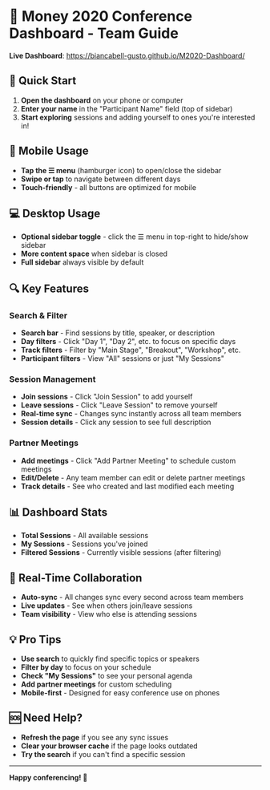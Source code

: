 # 🎯 Money 2020 Conference Dashboard - Team Guide

**Live Dashboard**: https://biancabell-gusto.github.io/M2020-Dashboard/

## 🚀 Quick Start

1. **Open the dashboard** on your phone or computer
2. **Enter your name** in the "Participant Name" field (top of sidebar)
3. **Start exploring** sessions and adding yourself to ones you're interested in!

## 📱 Mobile Usage

- **Tap the ☰ menu** (hamburger icon) to open/close the sidebar
- **Swipe or tap** to navigate between different days
- **Touch-friendly** - all buttons are optimized for mobile

## 💻 Desktop Usage

- **Optional sidebar toggle** - click the ☰ menu in top-right to hide/show sidebar
- **More content space** when sidebar is closed
- **Full sidebar** always visible by default

## 🔍 Key Features

### **Search & Filter**
- **Search bar** - Find sessions by title, speaker, or description
- **Day filters** - Click "Day 1", "Day 2", etc. to focus on specific days
- **Track filters** - Filter by "Main Stage", "Breakout", "Workshop", etc.
- **Participant filters** - View "All" sessions or just "My Sessions"

### **Session Management**
- **Join sessions** - Click "Join Session" to add yourself
- **Leave sessions** - Click "Leave Session" to remove yourself
- **Real-time sync** - Changes sync instantly across all team members
- **Session details** - Click any session to see full description

### **Partner Meetings**
- **Add meetings** - Click "Add Partner Meeting" to schedule custom meetings
- **Edit/Delete** - Any team member can edit or delete partner meetings
- **Track details** - See who created and last modified each meeting

## 📊 Dashboard Stats

- **Total Sessions** - All available sessions
- **My Sessions** - Sessions you've joined
- **Filtered Sessions** - Currently visible sessions (after filtering)

## 🔄 Real-Time Collaboration

- **Auto-sync** - All changes sync every second across team members
- **Live updates** - See when others join/leave sessions
- **Team visibility** - View who else is attending sessions

## 💡 Pro Tips

- **Use search** to quickly find specific topics or speakers
- **Filter by day** to focus on your schedule
- **Check "My Sessions"** to see your personal agenda
- **Add partner meetings** for custom scheduling
- **Mobile-first** - Designed for easy conference use on phones

## 🆘 Need Help?

- **Refresh the page** if you see any sync issues
- **Clear your browser cache** if the page looks outdated
- **Try the search** if you can't find a specific session

---

**Happy conferencing! 🎉**

